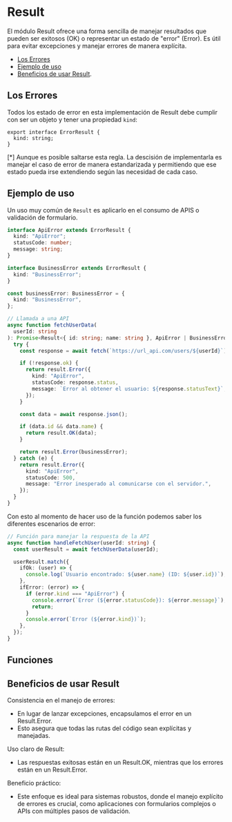 # Result

El módulo Result ofrece una forma sencilla de manejar resultados que pueden ser exitosos (OK) o representar un estado de "error" (Error). Es útil para evitar excepciones y manejar errores de manera explícita.

- [Los Errores](#los-errores)
- [Ejemplo de uso](#ejemplo-de-uso)
- [Beneficios de usar Result](#beneficios-de-usar-result).

## Los Errores

Todos los estado de error en esta implementación de Result debe cumplir con ser un objeto y tener una propiedad `kind`:

```
export interface ErrorResult {
  kind: string;
}
```

[*] Aunque es posible saltarse esta regla. La descisión de implementarla es manejar el caso de error de manera estandarizada y permitiendo que ese estado pueda irse extendiendo según las necesidad de cada caso.

## Ejemplo de uso

Un uso muy común de `Result` es aplicarlo en el consumo de APIS o validación de formulario.

```ts
interface ApiError extends ErrorResult {
  kind: "ApiError";
  statusCode: number;
  message: string;
}

interface BusinessError extends ErrorResult {
  kind: "BusinessError";
}

const businessError: BusinessError = {
  kind: "BusinessError",
};

// Llamada a una API
async function fetchUserData(
  userId: string
): Promise<Result<{ id: string; name: string }, ApiError | BusinessError>> {
  try {
    const response = await fetch(`https://url_api.com/users/${userId}`);

    if (!response.ok) {
      return result.Error({
        kind: "ApiError",
        statusCode: response.status,
        message: `Error al obtener el usuario: ${response.statusText}`,
      });
    }

    const data = await response.json();

    if (data.id && data.name) {
      return result.OK(data);
    }

    return result.Error(businessError);
  } catch (e) {
    return result.Error({
      kind: "ApiError",
      statusCode: 500,
      message: "Error inesperado al comunicarse con el servidor.",
    });
  }
}
```

Con esto al momento de hacer uso de la función podemos saber los diferentes escenarios de error:

```ts
// Función para manejar la respuesta de la API
async function handleFetchUser(userId: string) {
  const userResult = await fetchUserData(userId);

  userResult.match({
    ifOk: (user) => {
      console.log(`Usuario encontrado: ${user.name} (ID: ${user.id})`);
    },
    ifError: (error) => {
      if (error.kind === "ApiError") {
        console.error(`Error (${error.statusCode}): ${error.message}`);
        return;
      }
      console.error(`Error (${error.kind})`);
    },
  });
}
```

## Funciones

## Beneficios de usar Result

Consistencia en el manejo de errores:

- En lugar de lanzar excepciones, encapsulamos el error en un Result.Error.
- Esto asegura que todas las rutas del código sean explícitas y manejadas.

Uso claro de Result:

- Las respuestas exitosas están en un Result.OK, mientras que los errores están en un Result.Error.

Beneficio práctico:

- Este enfoque es ideal para sistemas robustos, donde el manejo explícito de errores es crucial, como aplicaciones con formularios complejos o APIs con múltiples pasos de validación.
